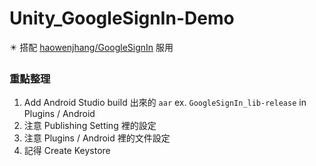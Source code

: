 # Unity_GoogleSignIn-Demo 
 
✴️ 搭配 [haowenjhang/GoogleSignIn](https://github.com/haowenjhang/GoogleSignIn "游標顯示") 服用

### 重點整理 
1. Add Android Studio build 出來的 `aar` ex. `GoogleSignIn_lib-release` in Plugins / Android
2. 注意 Publishing Setting 裡的設定
3. 注意 Plugins / Android 裡的文件設定
4. 記得 Create Keystore

